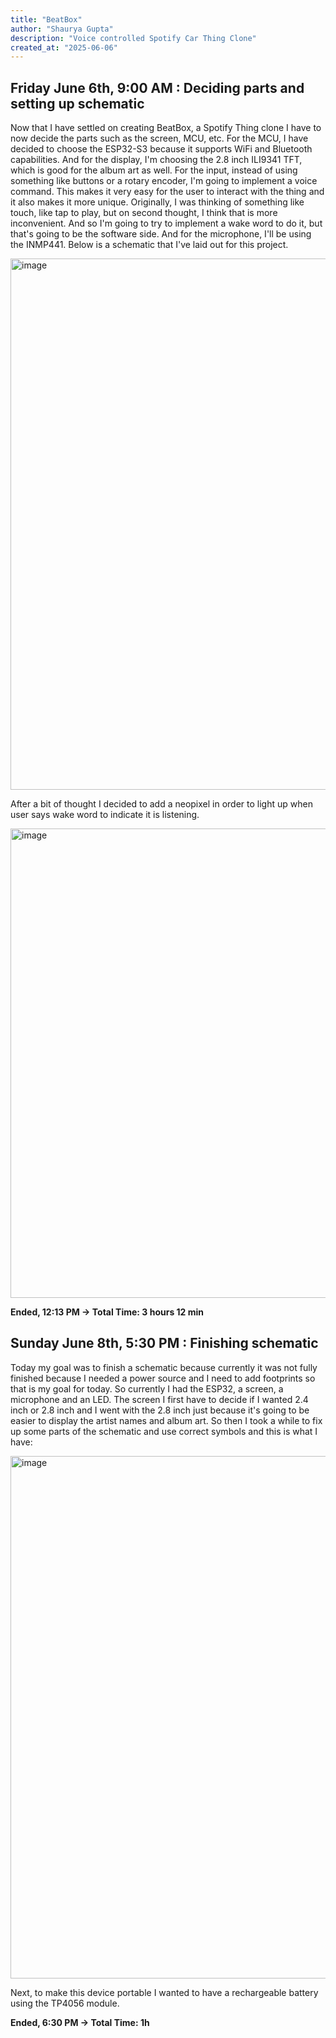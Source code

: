 ```yaml
---
title: "BeatBox"
author: "Shaurya Gupta"
description: "Voice controlled Spotify Car Thing Clone"
created_at: "2025-06-06"
---
```


## Friday June 6th, 9:00 AM : Deciding parts and setting up schematic
Now that I have settled on creating BeatBox, a Spotify Thing clone I have to now decide the parts such as the screen, MCU, etc.  For the MCU, I have decided to choose the ESP32-S3 because it supports WiFi and Bluetooth capabilities. And for the display, I'm choosing the 2.8 inch ILI9341 TFT, which is good for the album art as well. For the input, instead of using something like buttons or a rotary encoder, I'm going to implement a voice command.  This makes it very easy for the user to interact with the thing and it also makes it more unique. Originally, I was thinking of something like touch, like tap to play, but on second thought, I think that is more inconvenient. And so I'm going to try to implement a wake word to do it, but that's going to be the software side. And for the microphone, I'll be using the INMP441.  Below is a schematic that I've laid out for this project.

<img width="850" alt="image" src="https://github.com/user-attachments/assets/f55af1b9-ae46-4c48-840a-7c36437ee427" />

After a bit of thought I decided to add a neopixel in order to light up when user says wake word to indicate it is listening. 

<img width="751" alt="image" src="https://github.com/user-attachments/assets/24a61b93-3f93-4302-b1d0-439f16d23418" />

**Ended, 12:13 PM -> Total Time: 3 hours 12 min**

## Sunday June 8th, 5:30 PM : Finishing schematic
 Today my goal was to finish a schematic because currently it was not fully finished because I needed a power source and I need to add footprints so that is my goal for today. So currently I had the ESP32, a screen, a microphone and an LED. The screen I first have to decide if I wanted 2.4 inch or 2.8 inch and I went with the 2.8 inch just because it's going to be easier to display the artist names and album art. So then I took a while to fix up some parts of the schematic and use correct symbols and this is what I have:
 
<img width="836" alt="image" src="https://github.com/user-attachments/assets/1d0a71f7-6680-497c-9daa-2d660cc78bc2" />

Next, to make this device portable I wanted to have a rechargeable battery using the TP4056 module. 

**Ended, 6:30 PM -> Total Time: 1h**
